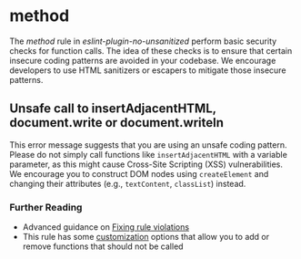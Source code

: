 # method

The _method_ rule in _eslint-plugin-no-unsanitized_ perform basic security
checks for function calls. The idea of these checks is to ensure that certain insecure
coding patterns are avoided in your codebase. We encourage developers
to use HTML sanitizers or escapers to mitigate those insecure patterns.

## Unsafe call to insertAdjacentHTML, document.write or document.writeln

This error message suggests that you are using an unsafe coding
pattern. Please do not simply call functions like `insertAdjacentHTML` with a
variable parameter, as this might cause Cross-Site Scripting (XSS)
vulnerabilities. We encourage you to construct DOM nodes using `createElement`
and changing their attributes (e.g., `textContent`, `classList`) instead.

### Further Reading

-   Advanced guidance on [Fixing rule violations](fixing-violations.md)
-   This rule has some [customization](customization.md) options that allow you
    to add or remove functions that should not be called
